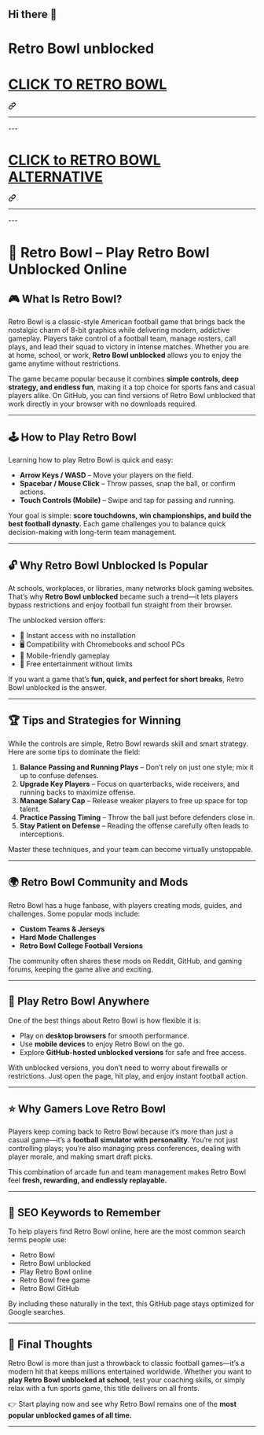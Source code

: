 ## Hi there 👋

# Retro Bowl unblocked
<div class="markdown-heading" dir="auto"><h1 class="heading-element" dir="auto"><a href="https://k12guru.nl" rel="nofollow">CLICK TO RETRO BOWL</a></h1><a id="user-content-click-to-play-game" class="anchor" aria-label="Permalink: CLICK TO PLAY GAME" href="#click-to-play-game"><svg class="octicon octicon-link" viewBox="0 0 16 16" version="1.1" width="16" height="16" aria-hidden="true"><path d="m7.775 3.275 1.25-1.25a3.5 3.5 0 1 1 4.95 4.95l-2.5 2.5a3.5 3.5 0 0 1-4.95 0 .751.751 0 0 1 .018-1.042.751.751 0 0 1 1.042-.018 1.998 1.998 0 0 0 2.83 0l2.5-2.5a2.002 2.002 0 0 0-2.83-2.83l-1.25 1.25a.751.751 0 0 1-1.042-.018.751.751 0 0 1-.018-1.042Zm-4.69 9.64a1.998 1.998 0 0 0 2.83 0l1.25-1.25a.751.751 0 0 1 1.042.018.751.751 0 0 1 .018 1.042l-1.25 1.25a3.5 3.5 0 1 1-4.95-4.95l2.5-2.5a3.5 3.5 0 0 1 4.95 0 .751.751 0 0 1-.018 1.042.751.751 0 0 1-1.042.018 1.998 1.998 0 0 0-2.83 0l-2.5 2.5a1.998 1.998 0 0 0 0 2.83Z"></path></svg></a></div>
<hr>---
<div class="markdown-heading" dir="auto"><h1 class="heading-element" dir="auto"><a href="https://subjectnotes.website/" rel="nofollow">CLICK to RETRO BOWL ALTERNATIVE</a></h1><a id="user-content-click-2-play-unb-games" class="anchor" aria-label="Permalink: CLICK 2 PLAY UNB GAMES" href="#click-2-play-unb-games"><svg class="octicon octicon-link" viewBox="0 0 16 16" version="1.1" width="16" height="16" aria-hidden="true"><path d="m7.775 3.275 1.25-1.25a3.5 3.5 0 1 1 4.95 4.95l-2.5 2.5a3.5 3.5 0 0 1-4.95 0 .751.751 0 0 1 .018-1.042.751.751 0 0 1 1.042-.018 1.998 1.998 0 0 0 2.83 0l2.5-2.5a2.002 2.002 0 0 0-2.83-2.83l-1.25 1.25a.751.751 0 0 1-1.042-.018.751.751 0 0 1-.018-1.042Zm-4.69 9.64a1.998 1.998 0 0 0 2.83 0l1.25-1.25a.751.751 0 0 1 1.042.018.751.751 0 0 1 .018 1.042l-1.25 1.25a3.5 3.5 0 1 1-4.95-4.95l2.5-2.5a3.5 3.5 0 0 1 4.95 0 .751.751 0 0 1-.018 1.042.751.751 0 0 1-1.042.018 1.998 1.998 0 0 0-2.83 0l-2.5 2.5a1.998 1.998 0 0 0 0 2.83Z"></path></svg></a></div>
<hr>
---

# 🏈 Retro Bowl – Play Retro Bowl Unblocked Online

## 🎮 What Is Retro Bowl?

Retro Bowl is a classic-style American football game that brings back the nostalgic charm of 8-bit graphics while delivering modern, addictive gameplay. Players take control of a football team, manage rosters, call plays, and lead their squad to victory in intense matches. Whether you are at home, school, or work, **Retro Bowl unblocked** allows you to enjoy the game anytime without restrictions.

The game became popular because it combines **simple controls, deep strategy, and endless fun**, making it a top choice for sports fans and casual players alike. On GitHub, you can find versions of Retro Bowl unblocked that work directly in your browser with no downloads required.

---

## 🕹️ How to Play Retro Bowl

Learning how to play Retro Bowl is quick and easy:

* **Arrow Keys / WASD** – Move your players on the field.
* **Spacebar / Mouse Click** – Throw passes, snap the ball, or confirm actions.
* **Touch Controls (Mobile)** – Swipe and tap for passing and running.

Your goal is simple: **score touchdowns, win championships, and build the best football dynasty.** Each game challenges you to balance quick decision-making with long-term team management.

---

## 🔓 Why Retro Bowl Unblocked Is Popular

At schools, workplaces, or libraries, many networks block gaming websites. That’s why **Retro Bowl unblocked** became such a trend—it lets players bypass restrictions and enjoy football fun straight from their browser.

The unblocked version offers:

* 🚀 Instant access with no installation
* 🖥️ Compatibility with Chromebooks and school PCs
* 📱 Mobile-friendly gameplay
* 🎉 Free entertainment without limits

If you want a game that’s **fun, quick, and perfect for short breaks**, Retro Bowl unblocked is the answer.

---

## 🏆 Tips and Strategies for Winning

While the controls are simple, Retro Bowl rewards skill and smart strategy. Here are some tips to dominate the field:

1. **Balance Passing and Running Plays** – Don’t rely on just one style; mix it up to confuse defenses.
2. **Upgrade Key Players** – Focus on quarterbacks, wide receivers, and running backs to maximize offense.
3. **Manage Salary Cap** – Release weaker players to free up space for top talent.
4. **Practice Passing Timing** – Throw the ball just before defenders close in.
5. **Stay Patient on Defense** – Reading the offense carefully often leads to interceptions.

Master these techniques, and your team can become virtually unstoppable.

---

## 🌍 Retro Bowl Community and Mods

Retro Bowl has a huge fanbase, with players creating mods, guides, and challenges. Some popular mods include:

* **Custom Teams & Jerseys**
* **Hard Mode Challenges**
* **Retro Bowl College Football Versions**

The community often shares these mods on Reddit, GitHub, and gaming forums, keeping the game alive and exciting.

---

## 📱 Play Retro Bowl Anywhere

One of the best things about Retro Bowl is how flexible it is:

* Play on **desktop browsers** for smooth performance.
* Use **mobile devices** to enjoy Retro Bowl on the go.
* Explore **GitHub-hosted unblocked versions** for safe and free access.

With unblocked versions, you don’t need to worry about firewalls or restrictions. Just open the page, hit play, and enjoy instant football action.

---

## ⭐ Why Gamers Love Retro Bowl

Players keep coming back to Retro Bowl because it’s more than just a casual game—it’s a **football simulator with personality**. You’re not just controlling plays; you’re also managing press conferences, dealing with player morale, and making smart draft picks.

This combination of arcade fun and team management makes Retro Bowl feel **fresh, rewarding, and endlessly replayable.**

---

## 🔑 SEO Keywords to Remember

To help players find Retro Bowl online, here are the most common search terms people use:

* Retro Bowl
* Retro Bowl unblocked
* Play Retro Bowl online
* Retro Bowl free game
* Retro Bowl GitHub

By including these naturally in the text, this GitHub page stays optimized for Google searches.

---

## 🎯 Final Thoughts

Retro Bowl is more than just a throwback to classic football games—it’s a modern hit that keeps millions entertained worldwide. Whether you want to **play Retro Bowl unblocked at school**, test your coaching skills, or simply relax with a fun sports game, this title delivers on all fronts.

👉 Start playing now and see why Retro Bowl remains one of the **most popular unblocked games of all time.**

---


